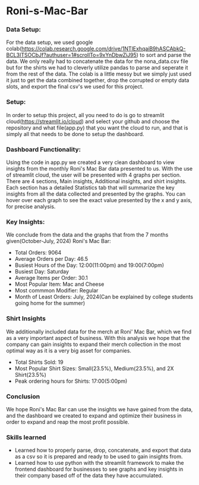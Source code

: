 # Roni-s-Mac-Bar
### Data Setup: 
For the data setup, we used google colab(https://colab.research.google.com/drive/1NTlExhqaiB9hASCAbkQ-BCL3ITSOCbJf?authuser=1#scrollTo=9xYnDbwZiJ95) to sort and parse the data. We only really had to concatenate the data for the nona_data.csv file but for the shirts we had to cleverly utilize pandas to parse and seperate it from the rest of the data. The colab is a little messy but we simply just used it just to get the data combined together, drop the corrupted or empty data slots, and export the final csv's we used for this project. 

### Setup:
In order to setup this project, all you need to do is go to streamlit cloud(https://streamlit.io/cloud) and select your github and choose the repository and what file(app.py) that you want the cloud to run, and that is simply all that needs to be done to setup the dashboard. 

### Dashboard Functionality:
Using the code in app.py we created a very clean dashboard to view insights from the monthly Roni's Mac Bar data presented to us. With the use of streamlit cloud, the user will be presented with 4 graphs per section. There are 4 sections, Main insights, Additional insights, and shirt insights. Each section has a detailed Statistics tab that will summarize the key insights from all the data collected and presented by the graphs. You can hover over each graph to see the exact value presented by the x and y axis, for precise analysis. 

### Key Insights:
We conclude from the data and the graphs that from the 7 months given(October-July, 2024) Roni's Mac Bar:
* Total Orders: 9064
* Average Orders per Day: 46.5
* Busiest Hours of the Day: 12:00(11:00pm) and 19:00(7:00pm)
* Busiest Day: Saturday
* Average Items per Order: 30.1
* Most Popular Item: Mac and Cheese
* Most commmon Modifier: Regular
* Month of Least Orders: July, 2024(Can be explained by college students going home for the summer)

### Shirt Insights
We additionally included data for the merch at Roni' Mac Bar, which we find as a very important aspect of business. With this analysis we hope that the company can gain insights to expand their merch collection in the most optimal way as it is a very big asset for companies. 
* Total Shirts Sold: 19
* Most Popular Shirt Sizes: Small(23.5%), Medium(23.5%), and 2X Shirt(23.5%)
* Peak ordering hours for Shirts: 17:00(5:00pm)

### Conclusion
We hope Roni's Mac Bar can use the insights we have gained from the data, and the dashboard we created to expand and optimize their business in order to expand and reap the most profit possible.

### Skills learned
* Learned how to properly parse, drop, concatenate, and export that data as a csv so it is prepared and ready to be used to gain insights from.
* Learned how to use python with the streamlit framework to make the frontend dashboard for businesses to see graphs and key insights in their company based off of the data they have accumulated. 
